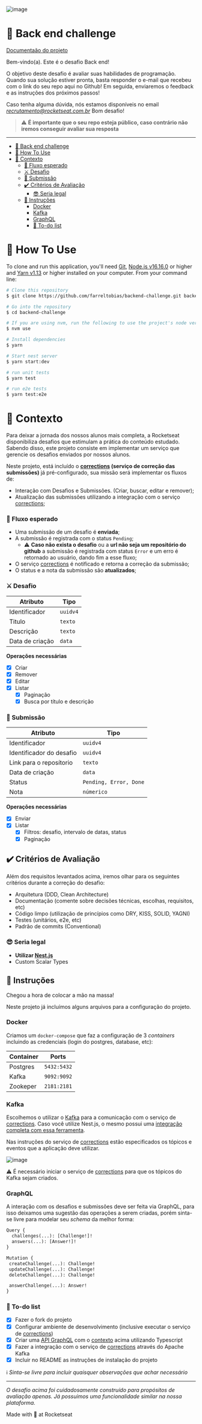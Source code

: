![image](https://user-images.githubusercontent.com/40845824/121069742-3accdb00-c7a4-11eb-87d0-3dc47e433762.png)

# 🚀 Back end challenge

[Documentaão do projeto](https://farrel.notion.site/Documenta-o-Back-end-challenge-4de3ff1094c6451a855a3ce8f36b3069)

Bem-vindo(a). Este é o desafio Back end!

O objetivo deste desafio é avaliar suas habilidades de programação.
Quando sua solução estiver pronta, basta responder o e-mail que recebeu com o link do seu repo aqui no Github!
Em seguida, enviaremos o feedback e as instruções dos próximos passos!

Caso tenha alguma dúvida, nós estamos disponíveis no email *recrutamento@rocketseat.com.br*
Bom desafio!

> ⚠️ **É importante que o seu repo esteja público, caso contrário não iremos conseguir avaliar sua resposta**

---

- [🚀 Back end challenge](#-back-end-challenge)
- [🤔 How To Use](#-how-to-use)
- [🧠 Contexto](#-contexto)
    - [🚰 Fluxo esperado](#-fluxo-esperado)
    - [⚔️ Desafio](#️-desafio)
    - [📓 Submissão](#-submissão)
  - [✔️ Critérios de Avaliação](#️-critérios-de-avaliação)
    - [😎 Seria legal](#-seria-legal)
  - [:rocket: Instruções](#rocket-instruções)
    - [Docker](#docker)
    - [Kafka](#kafka)
    - [GraphQL](#graphql)
    - [:notebook: To-do list](#notebook-to-do-list)

# 🤔 How To Use

To clone and run this application, you'll need [Git][git], [Node.js v16.16.0][nodejs] or higher and [Yarn v1.13][yarn] or higher installed on your computer. From your command line:

```bash
# Clone this repository
$ git clone https://github.com/farreltobias/backend-challenge.git backend-challenge

# Go into the repository
$ cd backend-challenge

# If you are using nvm, run the following to use the project's node version
$ nvm use

# Install dependencies
$ yarn

# Start nest server
$ yarn start:dev

# run unit tests
$ yarn test

# run e2e tests
$ yarn test:e2e
```

# 🧠 Contexto

Para deixar a jornada dos nossos alunos mais completa, a Rocketseat disponibiliza desafios que estimulam a prática do conteúdo estudado. Sabendo disso, este projeto consiste em implementar um serviço que gerencie os desafios enviados por nossos alunos.

Neste projeto, está incluído o **[corrections](packages/corrections) (serviço de correção das submissões)** já pré-configurado, sua missão será implementar os fluxos de:

- Interação com Desafios e Submissões. (Criar, buscar, editar e remover);
- Atualização das submissões utilizando a integração com o serviço [corrections](packages/corrections);

### 🚰 Fluxo esperado

- Uma submissão de um desafio é **enviada**;
- A submissão é registrada com o status `Pending`;
  - :warning: **Caso não exista o desafio** ou a **url não seja um repositório do github** a submissão é registrada com status `Error` e um erro é retornado ao usuário, dando fim a esse fluxo;
- O serviço [corrections](packages/corrections) é notificado e retorna a correção da submissão;
- O status e a nota da submissão são **atualizados**;

### ⚔️ Desafio

| Atributo        | Tipo     |
| --------------- | -------- |
| Identificador   | `uuidv4` |
| Titulo          | `texto`  |
| Descrição       | `texto`  |
| Data de criação | `data`   |

**Operações necessárias**

- [x] Criar
- [x] Remover
- [x] Editar
- [x] Listar
  - [x] Paginação
  - [x] Busca por título e descrição

### 📓 Submissão

| Atributo                 | Tipo                   |
| ------------------------ | ---------------------- |
| Identificador            | `uuidv4`               |
| Identificador do desafio | `uuidv4`               |
| Link para o reposítorio  | `texto`                |
| Data de criação          | `data`                 |
| Status                   | `Pending, Error, Done` |
| Nota                     | `númerico`             |

**Operações necessárias**

- [x] Enviar
- [x] Listar
  - [x] Filtros: desafio, intervalo de datas, status
  - [x] Paginação

## ✔️ Critérios de Avaliação

Além dos requisitos levantados acima, iremos olhar para os seguintes critérios durante a correção do desafio:

- Arquitetura (DDD, Clean Architecture)
- Documentação (comente sobre decisões técnicas, escolhas, requisitos, etc)
- Código limpo (utilização de princípios como DRY, KISS, SOLID, YAGNI)
- Testes (unitários, e2e, etc)
- Padrão de commits (Conventional)

### 😎 Seria legal

- **Utilizar [Nest.js](https://nestjs.com/)**
- Custom Scalar Types

## :rocket: Instruções

Chegou a hora de colocar a mão na massa!

Neste projeto já incluímos alguns arquivos para a configuração do projeto.

### Docker

Criamos um `docker-compose` que faz a configuração de 3 _containers_ incluindo as credenciais (login do postgres, database, etc):

| Container | Ports       |
| --------- | ----------- |
| Postgres  | `5432:5432` |
| Kafka     | `9092:9092` |
| Zookeper  | `2181:2181` |

### Kafka

Escolhemos o utilizar o [Kafka](https://kafka.apache.org/) para a comunicação com o serviço de [corrections](packages/corrections). Caso você utilize Nest.js, o mesmo possui uma [integração completa com essa ferramenta](https://docs.nestjs.com/microservices/kafka).

Nas instruções do serviço de [corrections](packages/corrections) estão especificados os tópicos e eventos que a aplicação deve utilizar.

![image](https://user-images.githubusercontent.com/40845824/122421461-c3950500-cf62-11eb-903a-0b629cc8502f.png)

:warning: É necessário iniciar o serviço de [corrections](packages/corrections) para que os tópicos do Kafka sejam criados.

### GraphQL

A interação com os desafios e submissões deve ser feita via GraphQL, para isso deixamos uma sugestão das operações a serem criadas, porém sinta-se livre para modelar seu _schema_ da melhor forma:

```graphql
Query {
  challenges(...): [Challenge!]!
  answers(...): [Answer!]!
}

Mutation {
 createChallenge(...): Challenge!
 updateChallenge(...): Challenge!
 deleteChallenge(...): Challenge!

 answerChallenge(...): Answer!
}
```

### :notebook: To-do list
- [x] Fazer o fork do projeto
- [x] Configurar ambiente de desenvolvimento (inclusive executar o serviço de [corrections](packages/corrections))
- [x] Criar uma [API GraphQL](https://docs.nestjs.com/graphql/quick-start) com o [contexto](#-contexto) acima utilizando Typescript
- [x] Fazer a integração com o serviço de [corrections](packages/corrections) através do Apache Kafka
- [x] Incluir no README as instruções de instalação do projeto

:information_source: _Sinta-se livre para incluir quaisquer observações que achar necessário_

---

_O desafio acima foi cuidadosamente construído para propósitos de avaliação apenas. Já possuimos uma funcionalidade similar na nossa plataforma._

Made with 💜 at Rocketseat

[git]: https://git-scm.com
[nodejs]: https://nodejs.org/
[yarn]: https://yarnpkg.com/
